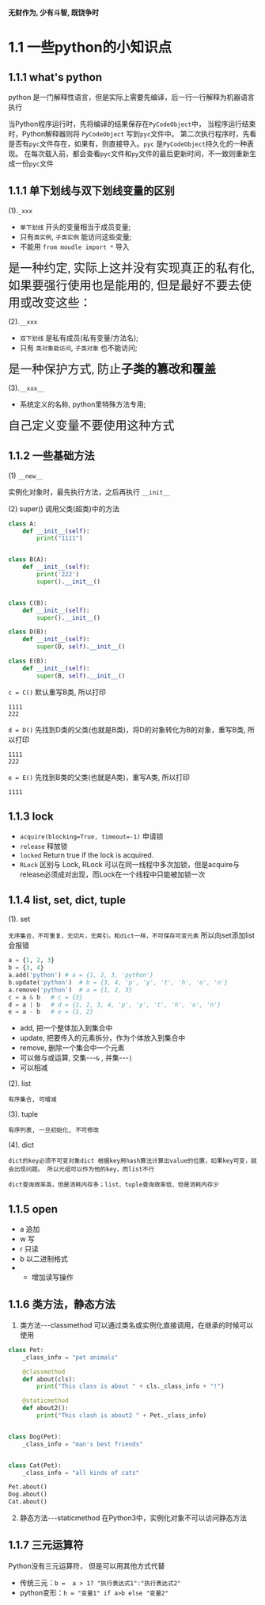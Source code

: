 **无财作为, 少有斗智, 既饶争时**

1.1 一些python的小知识点
=========================
## 1.1.1 what's python
python 是一门解释性语言，但是实际上需要先编译，后一行一行解释为机器语言执行

当Python程序运行时，先将编译的结果保存在`PyCodeObject`中，
当程序运行结束时，Python解释器则将 `PyCodeObject` 写到`pyc`文件中。
第二次执行程序时，先看是否有`pyc`文件存在，如果有，则直接导入。`pyc` 是`PyCodeObject`持久化的一种表现。
在每次载入前，都会查看`pyc`文件和`py`文件的最后更新时间，不一致则重新生成一份`pyc`文件


## 1.1.1 单下划线与双下划线变量的区别

(1).`_xxx`

- `单下划线` 开头的变量相当于成员变量;
- 只有`类实例`, `子类实例` 能访问这些变量;
- 不能用 `from moudle import *` 导入


<font face="KaiTi" size=5>是一种约定, 实际上这并没有实现真正的私有化, 如果要强行使用也是能用的, 但是最好不要去使用或改变这些：</font>

(2).`__xxx`
 
- `双下划线` 是私有成员(私有变量/方法名);
- 只有 `类对象能访问`, `子类对象` 也不能访问;


<font face="KaiTi" size=5>是一种保护方式, 防止**子类的篡改和覆盖**</font>

(3).`__xxx__`

- 系统定义的名称, python里特殊方法专用;


<font face="KaiTi" size=5>自己定义变量不要使用这种方式</font>

## 1.1.2 一些基础方法

(1) `__new__`

实例化对象时，最先执行方法，之后再执行 `__init__`

(2) super()
调用父类(超类)中的方法

```python
class A:
    def __init__(self):
        print("1111")


class B(A):
    def __init__(self):
        print('222')
        super().__init__()


class C(B):
    def __init__(self):
        super().__init__()

class D(B):
    def __init__(self):
        super(D, self).__init__()

class E(B):
    def __init__(self):
        super(B, self).__init__()
```
`c = C()` 默认重写B类, 所以打印 
```text
1111
222
```

`d = D()` 先找到D类的父类(也就是B类)，将D的对象转化为B的对象，重写B类, 所以打印 
```text
1111
222
```

`e = E()` 先找到B类的父类(也就是A类)，重写A类, 所以打印 
```text
1111
```

## 1.1.3 lock

- `acquire(blocking=True, timeout=-1)` 申请锁
- `release` 释放锁
- `locked` Return true if the lock is acquired. 
- `RLock` 区别与 Lock,  RLock 可以在同一线程中多次加锁，但是acquire与release必须成对出现，而Lock在一个线程中只能被加锁一次

## 1.1.4 list, set, dict, tuple

(1). set 

`无序集合，不可重复，无切片，无索引。和dict一样，不可保存可变元素`
所以向set添加list会报错

```python
a = {1, 2, 3}
b = {3, 4}
a.add('python') # a = {1, 2, 3, 'python'}
b.update('python')  # b = {3, 4, 'p', 'y', 't', 'h', 'o', 'n'}
a.remove('python')  # a = {1, 2, 3}
c = a & b   # c = {3}
d = a | b   # d = {1, 2, 3, 4, 'p', 'y', 't', 'h', 'o', 'n'}
e = a - b   # e = {1, 2}
```
- add, 把一个整体加入到集合中
- update, 把要传入的元素拆分，作为个体放入到集合中
- remove, 删除一个集合中一个元素
- 可以做与或运算, 交集---`&` , 并集---`|`
- 可以相减

(2). list 

`有序集合, 可增减`

(3). tuple

`有序列表, 一旦初始化, 不可修改`

(4). dict 

`dict的key必须不可变对象dict 根据key用hash算法计算出value的位置，如果key可变，就会出现问题。
所以元组可以作为他的key，而list不行`

`dict查询效率高，但是消耗内存多；list、tuple查询效率低、但是消耗内存少`

## 1.1.5 open

- a 追加
- w 写
- r 只读
- b 以二进制格式
- + 增加读写操作

## 1.1.6 类方法，静态方法

1. 类方法---classmethod
可以通过类名或实例化直接调用，在继承的时候可以使用
```python
class Pet:
    _class_info = "pet animals"

    @classmethod
    def about(cls):
        print("This class is about " + cls._class_info + "!")

    @staticmethod
    def about2():
        print("This clash is about2 " + Pet._class_info)


class Dog(Pet):
    _class_info = "man's best friends"


class Cat(Pet):
    _class_info = "all kinds of cats"

Pet.about()
Dog.about()
Cat.about()
```
2. 静态方法---staticmethod
在Python3中，实例化对象不可以访问静态方法

## 1.1.7 三元运算符
Python没有三元运算符， 但是可以用其他方式代替
- 传统三元：`b =  a > 1? "执行表达式1":"执行表达式2"`
- python变形：`h = "变量1" if a>b else "变量2"`
